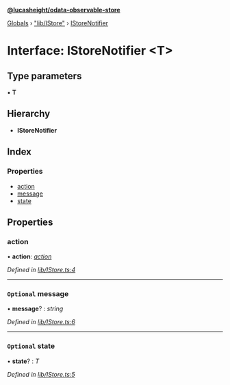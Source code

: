 **[@lucasheight/odata-observable-store](../README.md)**

[Globals](../globals.md) › ["lib/IStore"](../modules/_lib_istore_.md) › [IStoreNotifier](_lib_istore_.istorenotifier.md)

# Interface: IStoreNotifier <**T**>

## Type parameters

▪ **T**

## Hierarchy

* **IStoreNotifier**

## Index

### Properties

* [action](_lib_istore_.istorenotifier.md#action)
* [message](_lib_istore_.istorenotifier.md#optional-message)
* [state](_lib_istore_.istorenotifier.md#optional-state)

## Properties

###  action

• **action**: *[action](../enums/_lib_action_enum_.action.md)*

*Defined in [lib/IStore.ts:4](https://github.com/lucasheight/odata-observable-store/blob/b38547bd/projects/odata-observable-store/src/lib/IStore.ts#L4)*

___

### `Optional` message

• **message**? : *string*

*Defined in [lib/IStore.ts:6](https://github.com/lucasheight/odata-observable-store/blob/b38547bd/projects/odata-observable-store/src/lib/IStore.ts#L6)*

___

### `Optional` state

• **state**? : *T*

*Defined in [lib/IStore.ts:5](https://github.com/lucasheight/odata-observable-store/blob/b38547bd/projects/odata-observable-store/src/lib/IStore.ts#L5)*